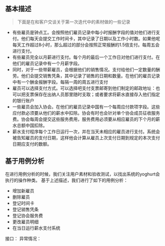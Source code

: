 ## 基本描述
> 下面是在和客户交谈关于第一次迭代中的素材做的一些记录
- 有些雇员是钟点工。会按照他们雇员记录中每小时报酬字段的值对他们进行支付。他们每天会提交工作时间卡，其中记录了日期以及工作小时数。如果他呢每天工作超过8小时，那么超过的部分会按照正常报酬的1.5倍支付。每周五会进行支付。
- 有些雇员完全以月薪进行支付。每个月的最后一个工作日对他们进行支付。在他们的雇员记录中有一个月薪字段。
- 同时，对于一些带薪雇员，会根据他们的销售情况。支付给他们一定数量的酬劳。他们会提交销售凭条，其中记录了销售的日期和数量。在他们的雇员记录中有一个酬金报酬字段。每隔一周的周五进行支付
- 雇员可以选择支付方式。可以选择吧支付支票邮寄到他们制定的邮政地址：也可以把支票保存在出纳人员那里随时支取；或者要求将薪水直接存入他们指定的银行账户
- 一些雇员会加入协会。在他们的雇员记录中国有一个每周应付款项字段。这些应付款必须要从他们的薪水中扣除。协会有时也会针对单个协会成员征收服务费。协会每周会提交这些服务费用，服务费用必须要从相应雇员的下个月的薪水总额中国扣除。
- 薪水支付程序每个工作日运行一次，并在当天未相应的雇员进行支付。系统会被告知雇员的支付日期，这样他会计算从雇员上次支付日期到规定的本次支付日期应支付的数额。

## 基于用例分析
在进行用例分析的时候，我们关注用户素材和验收测试，以找出系统的yoghurt会执行的操作种类。
基于上述描述，我们进行了如下的用例分析：

- 增加新雇员
- 删除雇员
- 登记时间卡
- 登记销售凭条
- 登记协会服务费
- 更改雇员明细
- 在当日运行薪水支付系统

接口：
异常情况：
